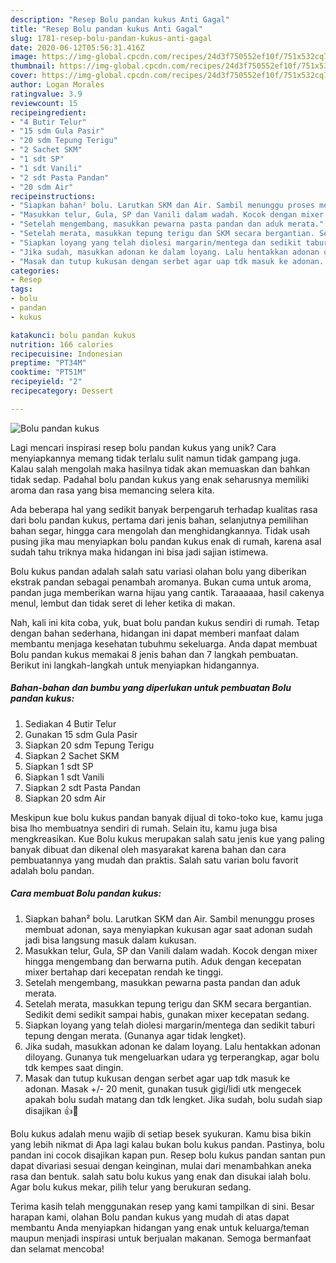 ```yaml
---
description: "Resep Bolu pandan kukus Anti Gagal"
title: "Resep Bolu pandan kukus Anti Gagal"
slug: 1781-resep-bolu-pandan-kukus-anti-gagal
date: 2020-06-12T05:56:31.416Z
image: https://img-global.cpcdn.com/recipes/24d3f750552ef10f/751x532cq70/bolu-pandan-kukus-foto-resep-utama.jpg
thumbnail: https://img-global.cpcdn.com/recipes/24d3f750552ef10f/751x532cq70/bolu-pandan-kukus-foto-resep-utama.jpg
cover: https://img-global.cpcdn.com/recipes/24d3f750552ef10f/751x532cq70/bolu-pandan-kukus-foto-resep-utama.jpg
author: Logan Morales
ratingvalue: 3.9
reviewcount: 15
recipeingredient:
- "4 Butir Telur"
- "15 sdm Gula Pasir"
- "20 sdm Tepung Terigu"
- "2 Sachet SKM"
- "1 sdt SP"
- "1 sdt Vanili"
- "2 sdt Pasta Pandan"
- "20 sdm Air"
recipeinstructions:
- "Siapkan bahan² bolu. Larutkan SKM dan Air. Sambil menunggu proses membuat adonan, saya menyiapkan kukusan agar saat adonan sudah jadi bisa langsung masuk dalam kukusan."
- "Masukkan telur, Gula, SP dan Vanili dalam wadah. Kocok dengan mixer hingga mengembang dan berwarna putih. Aduk dengan kecepatan mixer bertahap dari kecepatan rendah ke tinggi."
- "Setelah mengembang, masukkan pewarna pasta pandan dan aduk merata."
- "Setelah merata, masukkan tepung terigu dan SKM secara bergantian. Sedikit demi sedikit sampai habis, gunakan mixer kecepatan sedang."
- "Siapkan loyang yang telah diolesi margarin/mentega dan sedikit taburi tepung dengan merata. (Gunanya agar tidak lengket)."
- "Jika sudah, masukkan adonan ke dalam loyang. Lalu hentakkan adonan diloyang. Gunanya tuk mengeluarkan udara yg terperangkap, agar bolu tdk kempes saat dingin."
- "Masak dan tutup kukusan dengan serbet agar uap tdk masuk ke adonan. Masak +/- 20 menit, gunakan tusuk gigi/lidi utk mengecek apakah bolu sudah matang dan tdk lengket. Jika sudah, bolu sudah siap disajikan 👍🥰"
categories:
- Resep
tags:
- bolu
- pandan
- kukus

katakunci: bolu pandan kukus 
nutrition: 166 calories
recipecuisine: Indonesian
preptime: "PT34M"
cooktime: "PT51M"
recipeyield: "2"
recipecategory: Dessert

---
```



![Bolu pandan kukus](https://img-global.cpcdn.com/recipes/24d3f750552ef10f/751x532cq70/bolu-pandan-kukus-foto-resep-utama.jpg)

Lagi mencari inspirasi resep bolu pandan kukus yang unik? Cara menyiapkannya memang tidak terlalu sulit namun tidak gampang juga. Kalau salah mengolah maka hasilnya tidak akan memuaskan dan bahkan tidak sedap. Padahal bolu pandan kukus yang enak seharusnya memiliki aroma dan rasa yang bisa memancing selera kita.

Ada beberapa hal yang sedikit banyak berpengaruh terhadap kualitas rasa dari bolu pandan kukus, pertama dari jenis bahan, selanjutnya pemilihan bahan segar, hingga cara mengolah dan menghidangkannya. Tidak usah pusing jika mau menyiapkan bolu pandan kukus enak di rumah, karena asal sudah tahu triknya maka hidangan ini bisa jadi sajian istimewa.

Bolu kukus pandan adalah salah satu variasi olahan bolu yang diberikan ekstrak pandan sebagai penambah aromanya. Bukan cuma untuk aroma, pandan juga memberikan warna hijau yang cantik. Taraaaaaa, hasil cakenya menul, lembut dan tidak seret di leher ketika di makan.


Nah, kali ini kita coba, yuk, buat bolu pandan kukus sendiri di rumah. Tetap dengan bahan sederhana, hidangan ini dapat memberi manfaat dalam membantu menjaga kesehatan tubuhmu sekeluarga. Anda dapat membuat Bolu pandan kukus memakai 8 jenis bahan dan 7 langkah pembuatan. Berikut ini langkah-langkah untuk menyiapkan hidangannya.

<!--inarticleads1-->

##### Bahan-bahan dan bumbu yang diperlukan untuk pembuatan Bolu pandan kukus:

1. Sediakan 4 Butir Telur
1. Gunakan 15 sdm Gula Pasir
1. Siapkan 20 sdm Tepung Terigu
1. Siapkan 2 Sachet SKM
1. Siapkan 1 sdt SP
1. Siapkan 1 sdt Vanili
1. Siapkan 2 sdt Pasta Pandan
1. Siapkan 20 sdm Air


Meskipun kue bolu kukus pandan banyak dijual di toko-toko kue, kamu juga bisa lho membuatnya sendiri di rumah. Selain itu, kamu juga bisa mengkreasikan. Kue Bolu kukus merupakan salah satu jenis kue yang paling banyak dibuat dan dikenal oleh masyarakat karena bahan dan cara pembuatannya yang mudah dan praktis. Salah satu varian bolu favorit adalah bolu pandan. 

<!--inarticleads2-->

##### Cara membuat Bolu pandan kukus:

1. Siapkan bahan² bolu. Larutkan SKM dan Air. Sambil menunggu proses membuat adonan, saya menyiapkan kukusan agar saat adonan sudah jadi bisa langsung masuk dalam kukusan.
1. Masukkan telur, Gula, SP dan Vanili dalam wadah. Kocok dengan mixer hingga mengembang dan berwarna putih. Aduk dengan kecepatan mixer bertahap dari kecepatan rendah ke tinggi.
1. Setelah mengembang, masukkan pewarna pasta pandan dan aduk merata.
1. Setelah merata, masukkan tepung terigu dan SKM secara bergantian. Sedikit demi sedikit sampai habis, gunakan mixer kecepatan sedang.
1. Siapkan loyang yang telah diolesi margarin/mentega dan sedikit taburi tepung dengan merata. (Gunanya agar tidak lengket).
1. Jika sudah, masukkan adonan ke dalam loyang. Lalu hentakkan adonan diloyang. Gunanya tuk mengeluarkan udara yg terperangkap, agar bolu tdk kempes saat dingin.
1. Masak dan tutup kukusan dengan serbet agar uap tdk masuk ke adonan. Masak +/- 20 menit, gunakan tusuk gigi/lidi utk mengecek apakah bolu sudah matang dan tdk lengket. Jika sudah, bolu sudah siap disajikan 👍🥰


Bolu kukus adalah menu wajib di setiap besek syukuran. Kamu bisa bikin yang lebih nikmat di Apa lagi kalau bukan bolu kukus pandan. Pastinya, bolu pandan ini cocok disajikan kapan pun. Resep bolu kukus pandan santan pun dapat divariasi sesuai dengan keinginan, mulai dari menambahkan aneka rasa dan bentuk. salah satu bolu kukus yang enak dan disukai ialah bolu. Agar bolu kukus mekar, pilih telur yang berukuran sedang. 

Terima kasih telah menggunakan resep yang kami tampilkan di sini. Besar harapan kami, olahan Bolu pandan kukus yang mudah di atas dapat membantu Anda menyiapkan hidangan yang enak untuk keluarga/teman maupun menjadi inspirasi untuk berjualan makanan. Semoga bermanfaat dan selamat mencoba!

